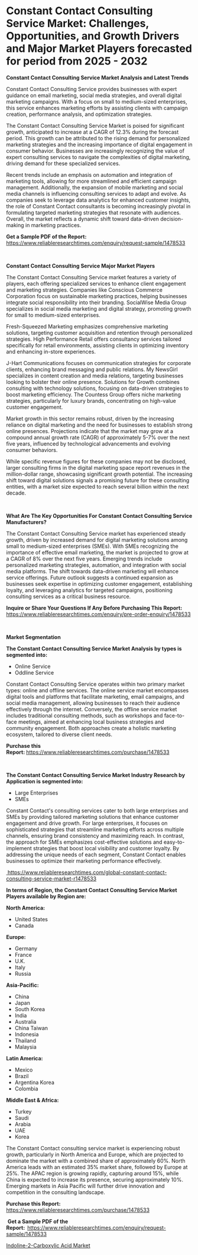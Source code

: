 <p><h1>Constant Contact Consulting Service Market: Challenges, Opportunities, and Growth Drivers and Major Market Players forecasted for period from 2025 - 2032</h1></p><p><strong>Constant Contact Consulting Service Market Analysis and Latest Trends</strong></p>
<p><p>Constant Contact Consulting Service provides businesses with expert guidance on email marketing, social media strategies, and overall digital marketing campaigns. With a focus on small to medium-sized enterprises, this service enhances marketing efforts by assisting clients with campaign creation, performance analysis, and optimization strategies.</p><p>The Constant Contact Consulting Service Market is poised for significant growth, anticipated to increase at a CAGR of 12.3% during the forecast period. This growth can be attributed to the rising demand for personalized marketing strategies and the increasing importance of digital engagement in consumer behavior. Businesses are increasingly recognizing the value of expert consulting services to navigate the complexities of digital marketing, driving demand for these specialized services.</p><p>Recent trends include an emphasis on automation and integration of marketing tools, allowing for more streamlined and efficient campaign management. Additionally, the expansion of mobile marketing and social media channels is influencing consulting services to adapt and evolve. As companies seek to leverage data analytics for enhanced customer insights, the role of Constant Contact consultants is becoming increasingly pivotal in formulating targeted marketing strategies that resonate with audiences. Overall, the market reflects a dynamic shift toward data-driven decision-making in marketing practices.</p></p>
<p><strong>Get a Sample PDF of the Report:&nbsp;</strong> <a href="https://www.reliableresearchtimes.com/enquiry/request-sample/1478533?utm_campaign=2938&utm_medium=2&utm_source=Github&utm_content=ia&utm_term=23032025&utm_id=constant-contact-consulting-service">https://www.reliableresearchtimes.com/enquiry/request-sample/1478533</a></p>
<p>&nbsp;</p>
<p><strong>Constant Contact Consulting Service Major Market Players</strong></p>
<p><p>The Constant Contact Consulting Service market features a variety of players, each offering specialized services to enhance client engagement and marketing strategies. Companies like Conscious Commerce Corporation focus on sustainable marketing practices, helping businesses integrate social responsibility into their branding. SocialWise Media Group specializes in social media marketing and digital strategy, promoting growth for small to medium-sized enterprises.</p><p>Fresh-Squeezed Marketing emphasizes comprehensive marketing solutions, targeting customer acquisition and retention through personalized strategies. High Performance Retail offers consultancy services tailored specifically for retail environments, assisting clients in optimizing inventory and enhancing in-store experiences.</p><p>J-Hart Communications focuses on communication strategies for corporate clients, enhancing brand messaging and public relations. My NewsGirl specializes in content creation and media relations, targeting businesses looking to bolster their online presence. Solutions for Growth combines consulting with technology solutions, focusing on data-driven strategies to boost marketing efficiency. The Countess Group offers niche marketing strategies, particularly for luxury brands, concentrating on high-value customer engagement.</p><p>Market growth in this sector remains robust, driven by the increasing reliance on digital marketing and the need for businesses to establish strong online presences. Projections indicate that the market may grow at a compound annual growth rate (CAGR) of approximately 5-7% over the next five years, influenced by technological advancements and evolving consumer behaviors.</p><p>While specific revenue figures for these companies may not be disclosed, larger consulting firms in the digital marketing space report revenues in the million-dollar range, showcasing significant growth potential. The increasing shift toward digital solutions signals a promising future for these consulting entities, with a market size expected to reach several billion within the next decade.</p></p>
<p>&nbsp;</p>
<p><strong>What Are The Key Opportunities For Constant Contact Consulting Service Manufacturers?</strong></p>
<p><p>The Constant Contact Consulting Service market has experienced steady growth, driven by increased demand for digital marketing solutions among small to medium-sized enterprises (SMEs). With SMEs recognizing the importance of effective email marketing, the market is projected to grow at a CAGR of 8% over the next five years. Emerging trends include personalized marketing strategies, automation, and integration with social media platforms. The shift towards data-driven marketing will enhance service offerings. Future outlook suggests a continued expansion as businesses seek expertise in optimizing customer engagement, establishing loyalty, and leveraging analytics for targeted campaigns, positioning consulting services as a critical business resource.</p></p>
<p><strong>Inquire or Share Your Questions If Any Before Purchasing This Report:</strong> <a href="https://www.reliableresearchtimes.com/enquiry/pre-order-enquiry/1478533?utm_campaign=2938&utm_medium=2&utm_source=Github&utm_content=ia&utm_term=23032025&utm_id=constant-contact-consulting-service">https://www.reliableresearchtimes.com/enquiry/pre-order-enquiry/1478533</a></p>
<p>&nbsp;</p>
<p><strong>Market Segmentation</strong></p>
<p><strong>The Constant Contact Consulting Service Market Analysis by types is segmented into:</strong></p>
<p><ul><li>Online Service</li><li>Oddline Service</li></ul></p>
<p><p>Constant Contact Consulting Service operates within two primary market types: online and offline services. The online service market encompasses digital tools and platforms that facilitate marketing, email campaigns, and social media management, allowing businesses to reach their audience effectively through the internet. Conversely, the offline service market includes traditional consulting methods, such as workshops and face-to-face meetings, aimed at enhancing local business strategies and community engagement. Both approaches create a holistic marketing ecosystem, tailored to diverse client needs.</p></p>
<p><strong>Purchase this Report:&nbsp;</strong><a href="https://www.reliableresearchtimes.com/purchase/1478533?utm_campaign=2938&utm_medium=2&utm_source=Github&utm_content=ia&utm_term=23032025&utm_id=constant-contact-consulting-service">https://www.reliableresearchtimes.com/purchase/1478533</a></p>
<p>&nbsp;</p>
<p><strong>The Constant Contact Consulting Service Market Industry Research by Application is segmented into:</strong></p>
<p><ul><li>Large Enterprises</li><li>SMEs</li></ul></p>
<p><p>Constant Contact's consulting services cater to both large enterprises and SMEs by providing tailored marketing solutions that enhance customer engagement and drive growth. For large enterprises, it focuses on sophisticated strategies that streamline marketing efforts across multiple channels, ensuring brand consistency and maximizing reach. In contrast, the approach for SMEs emphasizes cost-effective solutions and easy-to-implement strategies that boost local visibility and customer loyalty. By addressing the unique needs of each segment, Constant Contact enables businesses to optimize their marketing performance effectively.</p></p>
<p><a href="https://www.reliableresearchtimes.com/global-constant-contact-consulting-service-market-r1478533?utm_campaign=2938&utm_medium=2&utm_source=Github&utm_content=ia&utm_term=23032025&utm_id=constant-contact-consulting-service">&nbsp;https://www.reliableresearchtimes.com/global-constant-contact-consulting-service-market-r1478533</a></p>
<p><strong>In terms of Region, the Constant Contact Consulting Service Market Players available by Region are:</strong></p>
<p>
    <p> <strong> North America: </strong>
        <ul>
            <li>United States</li>
            <li>Canada</li>
        </ul>
        </p> 
    <p> <strong> Europe: </strong>
        <ul>
            <li>Germany</li>
            <li>France</li>
            <li>U.K.</li>
            <li>Italy</li>
            <li>Russia</li>
        </ul>
        </p> 
    <p> <strong> Asia-Pacific: </strong>
        <ul>
            <li>China</li>
            <li>Japan</li>
            <li>South Korea</li>
            <li>India</li>
            <li>Australia</li>
            <li>China Taiwan</li>
            <li>Indonesia</li>
            <li>Thailand</li>
            <li>Malaysia</li>
        </ul>
        </p> 
    <p> <strong> Latin America: </strong>
        <ul>
            <li>Mexico</li>
            <li>Brazil</li>
            <li>Argentina Korea</li>
            <li>Colombia</li>
        </ul>
        </p> 
    <p> <strong> Middle East & Africa: </strong>
        <ul>
            <li>Turkey</li>
            <li>Saudi</li>
            <li>Arabia</li>
            <li>UAE</li>
            <li>Korea</li>
        </ul>
    </p>
    </p>
<p><p>The Constant Contact consulting service market is experiencing robust growth, particularly in North America and Europe, which are projected to dominate the market with a combined share of approximately 60%. North America leads with an estimated 35% market share, followed by Europe at 25%. The APAC region is growing rapidly, capturing around 15%, while China is expected to increase its presence, securing approximately 10%. Emerging markets in Asia Pacific will further drive innovation and competition in the consulting landscape.</p></p>
<p><strong>Purchase this Report: </strong><a href="https://www.reliableresearchtimes.com/purchase/1478533?utm_campaign=2938&utm_medium=2&utm_source=Github&utm_content=ia&utm_term=23032025&utm_id=constant-contact-consulting-service">https://www.reliableresearchtimes.com/purchase/1478533</a></p>
<p>&nbsp;<strong>Get a Sample PDF of the Report:&nbsp;&nbsp;</strong><a href="https://www.reliableresearchtimes.com/enquiry/request-sample/1478533?utm_campaign=2938&utm_medium=2&utm_source=Github&utm_content=ia&utm_term=23032025&utm_id=constant-contact-consulting-service">https://www.reliableresearchtimes.com/enquiry/request-sample/1478533</a></p>
<p><strong></strong></p>
<p><p><a href="https://github.com/donnettaletizia/Market-Research-Report-List-1/blob/main/indoline-2-carboxylic-acid-market.md?utm_campaign=2938&utm_medium=2&utm_source=Github&utm_content=ia&utm_term=23032025&utm_id=constant-contact-consulting-service">Indoline-2-Carboxylic Acid Market</a></p></p>